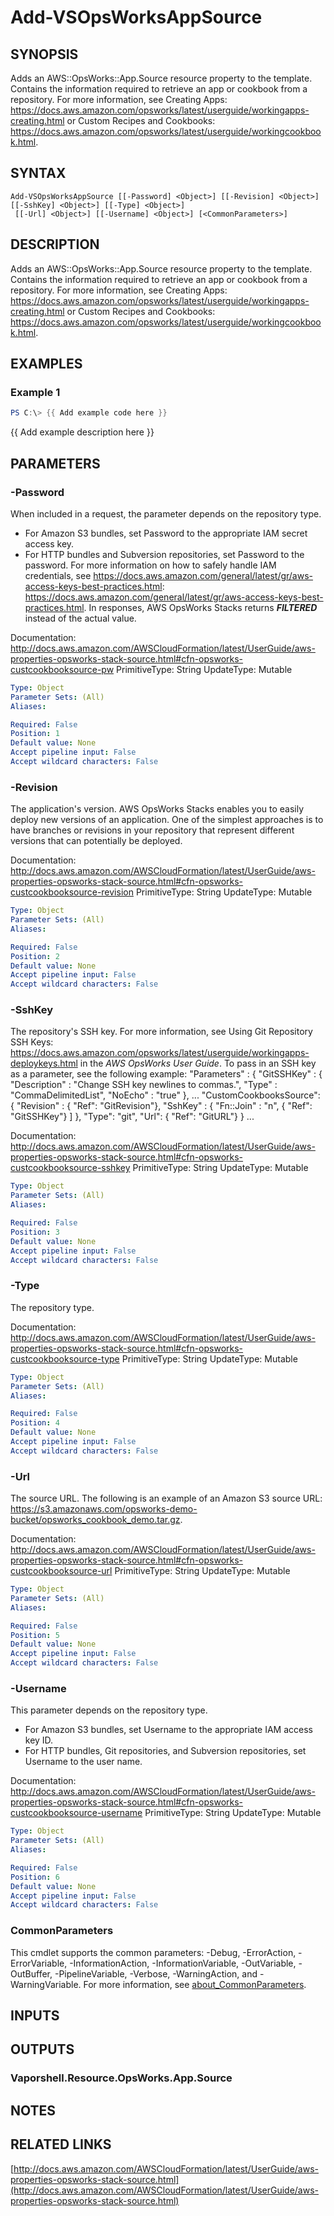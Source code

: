 # Add-VSOpsWorksAppSource

## SYNOPSIS
Adds an AWS::OpsWorks::App.Source resource property to the template.
Contains the information required to retrieve an app or cookbook from a repository.
For more information, see Creating Apps: https://docs.aws.amazon.com/opsworks/latest/userguide/workingapps-creating.html or Custom Recipes and Cookbooks: https://docs.aws.amazon.com/opsworks/latest/userguide/workingcookbook.html.

## SYNTAX

```
Add-VSOpsWorksAppSource [[-Password] <Object>] [[-Revision] <Object>] [[-SshKey] <Object>] [[-Type] <Object>]
 [[-Url] <Object>] [[-Username] <Object>] [<CommonParameters>]
```

## DESCRIPTION
Adds an AWS::OpsWorks::App.Source resource property to the template.
Contains the information required to retrieve an app or cookbook from a repository.
For more information, see Creating Apps: https://docs.aws.amazon.com/opsworks/latest/userguide/workingapps-creating.html or Custom Recipes and Cookbooks: https://docs.aws.amazon.com/opsworks/latest/userguide/workingcookbook.html.

## EXAMPLES

### Example 1
```powershell
PS C:\> {{ Add example code here }}
```

{{ Add example description here }}

## PARAMETERS

### -Password
When included in a request, the parameter depends on the repository type.
+ For Amazon S3 bundles, set Password to the appropriate IAM secret access key.
+ For HTTP bundles and Subversion repositories, set Password to the password.
For more information on how to safely handle IAM credentials, see https://docs.aws.amazon.com/general/latest/gr/aws-access-keys-best-practices.html: https://docs.aws.amazon.com/general/latest/gr/aws-access-keys-best-practices.html.
In responses, AWS OpsWorks Stacks returns *****FILTERED***** instead of the actual value.

Documentation: http://docs.aws.amazon.com/AWSCloudFormation/latest/UserGuide/aws-properties-opsworks-stack-source.html#cfn-opsworks-custcookbooksource-pw
PrimitiveType: String
UpdateType: Mutable

```yaml
Type: Object
Parameter Sets: (All)
Aliases:

Required: False
Position: 1
Default value: None
Accept pipeline input: False
Accept wildcard characters: False
```

### -Revision
The application's version.
AWS OpsWorks Stacks enables you to easily deploy new versions of an application.
One of the simplest approaches is to have branches or revisions in your repository that represent different versions that can potentially be deployed.

Documentation: http://docs.aws.amazon.com/AWSCloudFormation/latest/UserGuide/aws-properties-opsworks-stack-source.html#cfn-opsworks-custcookbooksource-revision
PrimitiveType: String
UpdateType: Mutable

```yaml
Type: Object
Parameter Sets: (All)
Aliases:

Required: False
Position: 2
Default value: None
Accept pipeline input: False
Accept wildcard characters: False
```

### -SshKey
The repository's SSH key.
For more information, see Using Git Repository SSH Keys: https://docs.aws.amazon.com/opsworks/latest/userguide/workingapps-deploykeys.html in the *AWS OpsWorks User Guide*.
To pass in an SSH key as a parameter, see the following example:
"Parameters" : { "GitSSHKey" : { "Description" : "Change SSH key newlines to commas.", "Type" : "CommaDelimitedList", "NoEcho" : "true" }, ...
"CustomCookbooksSource": { "Revision" : { "Ref": "GitRevision"}, "SshKey" : { "Fn::Join" :  "n", { "Ref": "GitSSHKey"} \] }, "Type": "git", "Url": { "Ref": "GitURL"} } ...

Documentation: http://docs.aws.amazon.com/AWSCloudFormation/latest/UserGuide/aws-properties-opsworks-stack-source.html#cfn-opsworks-custcookbooksource-sshkey
PrimitiveType: String
UpdateType: Mutable

```yaml
Type: Object
Parameter Sets: (All)
Aliases:

Required: False
Position: 3
Default value: None
Accept pipeline input: False
Accept wildcard characters: False
```

### -Type
The repository type.

Documentation: http://docs.aws.amazon.com/AWSCloudFormation/latest/UserGuide/aws-properties-opsworks-stack-source.html#cfn-opsworks-custcookbooksource-type
PrimitiveType: String
UpdateType: Mutable

```yaml
Type: Object
Parameter Sets: (All)
Aliases:

Required: False
Position: 4
Default value: None
Accept pipeline input: False
Accept wildcard characters: False
```

### -Url
The source URL.
The following is an example of an Amazon S3 source URL: https://s3.amazonaws.com/opsworks-demo-bucket/opsworks_cookbook_demo.tar.gz.

Documentation: http://docs.aws.amazon.com/AWSCloudFormation/latest/UserGuide/aws-properties-opsworks-stack-source.html#cfn-opsworks-custcookbooksource-url
PrimitiveType: String
UpdateType: Mutable

```yaml
Type: Object
Parameter Sets: (All)
Aliases:

Required: False
Position: 5
Default value: None
Accept pipeline input: False
Accept wildcard characters: False
```

### -Username
This parameter depends on the repository type.
+ For Amazon S3 bundles, set Username to the appropriate IAM access key ID.
+ For HTTP bundles, Git repositories, and Subversion repositories, set Username to the user name.

Documentation: http://docs.aws.amazon.com/AWSCloudFormation/latest/UserGuide/aws-properties-opsworks-stack-source.html#cfn-opsworks-custcookbooksource-username
PrimitiveType: String
UpdateType: Mutable

```yaml
Type: Object
Parameter Sets: (All)
Aliases:

Required: False
Position: 6
Default value: None
Accept pipeline input: False
Accept wildcard characters: False
```

### CommonParameters
This cmdlet supports the common parameters: -Debug, -ErrorAction, -ErrorVariable, -InformationAction, -InformationVariable, -OutVariable, -OutBuffer, -PipelineVariable, -Verbose, -WarningAction, and -WarningVariable. For more information, see [about_CommonParameters](http://go.microsoft.com/fwlink/?LinkID=113216).

## INPUTS

## OUTPUTS

### Vaporshell.Resource.OpsWorks.App.Source
## NOTES

## RELATED LINKS

[http://docs.aws.amazon.com/AWSCloudFormation/latest/UserGuide/aws-properties-opsworks-stack-source.html](http://docs.aws.amazon.com/AWSCloudFormation/latest/UserGuide/aws-properties-opsworks-stack-source.html)

